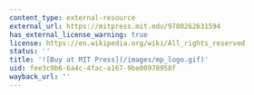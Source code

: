 ```yaml
---
content_type: external-resource
external_url: https://mitpress.mit.edu/9780262631594
has_external_license_warning: true
license: https://en.wikipedia.org/wiki/All_rights_reserved
status: ''
title: '![Buy at MIT Press](/images/mp_logo.gif)'
uid: fee3c9b6-6a4c-4fac-a167-9be00978958f
wayback_url: ''
---
```


